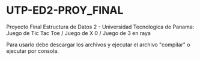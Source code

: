 # UTP-ED2-PROY_FINAL
Proyecto Final Estructura de Datos 2 - Universidad Tecnologica de Panama: Juego de Tic Tac Toe / Juego de X 0 / Juego de 3 en raya


Para usarlo debe descargar los archivos y ejecutar el archivo "compilar" o ejecutar por consola.
